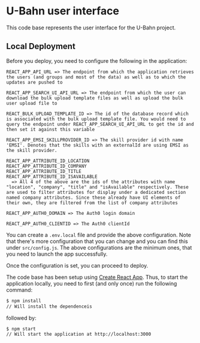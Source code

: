 # U-Bahn user interface

This code base represents the user interface for the U-Bahn project.

## Local Deployment

Before you deploy, you need to configure the following in the application:

```text
REACT_APP_API_URL => The endpoint from which the application retrieves the users (and groups and most of the data) as well as to which the updates are pushed to

REACT_APP_SEARCH_UI_API_URL => The endpoint from which the user can download the bulk upload template files as well as upload the bulk user upload file to

REACT_BULK_UPLOAD_TEMPLATE_ID => The id of the database record which is associated with the bulk upload template file. You would need to query the endpoint under REACT_APP_SEARCH_UI_API_URL to get the id and then set it against this variable

REACT_APP_EMSI_SKILLPROVIDER_ID => The skill provider id with name 'EMSI'. Denotes that the skills with an externalId are using EMSI as the skill provider.

REACT_APP_ATTRIBUTE_ID_LOCATION
REACT_APP_ATTRIBUTE_ID_COMPANY
REACT_APP_ATTRIBUTE_ID_TITLE
REACT_APP_ATTRIBUTE_ID_ISAVAILABLE
  => All 4 of the above are the ids of the attributes with name "location", "company", "title" and "isAvailable" respectively. These are used to filter attributes for display under a dedicated section named company attributes. Since these already have UI elements of their own, they are filtered from the list of company attributes

REACT_APP_AUTH0_DOMAIN => The Auth0 login domain

REACT_APP_AUTH0_CLIENTID => The Auth0 clientId
```

You can create a `.env.local` file and provide the above configuration. Note that there's more configuration that you can change and you can find this under `src/config.js`. The above configurations are the minimum ones, that you need to launch the app successfully.

Once the configuration is set, you can proceed to deploy.

The code base has been setup using [Create React App](https://github.com/facebook/create-react-app). Thus, to start the application locally, you need to first (and only once) run the following command:

```bash
$ npm install
// Will install the dependenceis
```

followed by:

```bash
$ npm start
// Will start the application at http://localhost:3000
```
